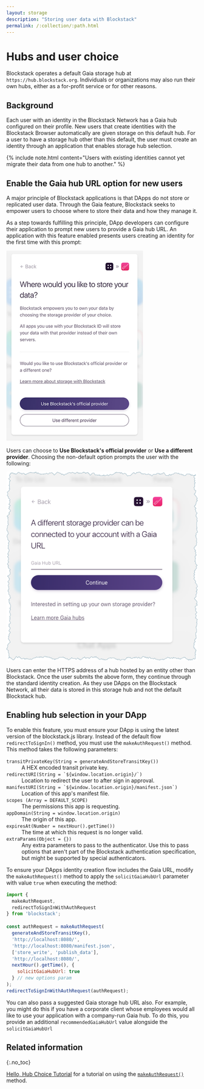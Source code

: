 ```yaml
---
layout: storage
description: "Storing user data with Blockstack"
permalink: /:collection/:path.html
---
```

# Hubs and user choice

Blockstack operates a default Gaia storage hub at `https://hub.blockstack.org`.
Individuals or organizations may also run their own hubs, either as a for-profit
service or for other reasons.

## Background

Each user with an identity in the Blockstack Network has a Gaia hub
configured on their profile. New users that create identities with the
Blockstack Browser automatically are given storage on this default hub. For a
user to have a storage hub other than this default, the user must create an
identity through an application that enables storage hub selection.

{% include note.html content="Users with existing identities cannot yet migrate
their data from one hub to another." %}

## Enable the Gaia hub URL option for new users

A major principle of Blockstack applications is that DApps do not store or
replicated user data. Through the Gaia feature, Blockstack seeks to empower
users to choose where to store their data and how they manage it.

As a step towards fulfilling this principle, DApp developers can configure their
application to prompt new users to provide a Gaia hub URL. An application with
this feature enabled presents users creating an identity for the first time
with this prompt:

![Official provider](/storage/images/official-provider.jpeg)

Users can choose to **Use Blockstack's official provider** or **Use a different provider**.  Choosing the non-default option prompts the user with the following:

![Different provider](/storage/images/different-provider.png)

Users can enter the HTTPS address of a hub hosted by an entity other than
Blockstack. Once the user submits the above form, they continue through the
standard identity creation. As they use DApps on the Blockstack Network, all
their data is stored in this storage hub and not the default Blockstack hub.

## Enabling hub selection in your DApp

To enable this feature, you must ensure your DApp is using the latest version of the blockstack.js library. Instead of the default flow `redirectToSignIn()` method, you must use the `makeAuthRequest()` method. This method takes the following parameters:

<dl class="uk-description-list">
   <dt class="uk-text-lowercase">
      <code>transitPrivateKey(String = generateAndStoreTransitKey())</code>
   </dt>
   <dd>A HEX encoded transit private key.</dd>
   <dt class="uk-text-lowercase">
      <code>redirectURI(String = `${window.location.origin}/`)</code>
   </dt>
   <dd>Location to redirect the user to after sign in approval.</dd>
   <dt class="uk-text-lowercase">
      <code>manifestURI(String = `${window.location.origin}/manifest.json`)</code>
   </dt>
   <dd>
      Location of this app's manifest file.
      </dd>
   <dt class="uk-text-lowercase">
      <code>scopes (Array = DEFAULT_SCOPE)</code>
   </dt>
   <dd>The permissions this app is requesting.</dd>
   <dt class="uk-text-lowercase">
      <code>appDomain(String = window.location.origin)</code>
   </dt>
   <dd>The origin of this app.</dd>
   <dt class="uk-text-lowercase">
      <code>expiresAt(Number = nextHour().getTime())</code>
   </dt>
   <dd>The time at which this request is no longer valid.</dd>
   <dt class="uk-text-lowercase">
      <code>extraParams(Object = {})</code>
   </dt>
   <dd>Any extra parameters to pass to the authenticator. Use this to pass options that aren't part of the Blockstack authentication specification, but might be supported by special authenticators.</dd>
</dl>

To ensure your DApps identity creation flow includes the Gaia URL, modify the `makeAuthRequest()` method to apply the  `solicitGaiaHubUrl` parameter with value `true` when executing the method:

```javascript
import {
  makeAuthRequest,
  redirectToSignInWithAuthRequest
} from 'blockstack';

const authRequest = makeAuthRequest(
  generateAndStoreTransitKey(),
  'http://localhost:8080/',
  'http://localhost:8080/manifest.json',
  ['store_write', 'publish_data'],
  'http://localhost:8080/',
  nextHour().getTime(), {
    solicitGaiaHubUrl: true
  } // new options param
);
redirectToSignInWithAuthRequest(authRequest);
```

You can also pass a suggested Gaia storage hub URL also. For example, you might
do this if you have a corporate client whose employees would all like to use
your application with a company-run Gaia hub. To do this, you provide an
additional `recommendedGaiaHubUrl` value alongside the `solicitGaiaHubUrl`


## Related information
{:.no_toc}

[Hello, Hub Choice Tutorial](hello-hub-choice.html) for a tutorial on using the [`makeAuthRequest()`](https://blockstack.github.io/blockstack.js/#makeauthrequest) method.
